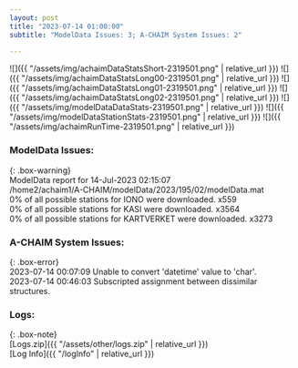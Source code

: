 ```yaml
---
layout: post
title: "2023-07-14 01:00:00"
subtitle: "ModelData Issues: 3; A-CHAIM System Issues: 2"

---
```


![]({{ "/assets/img/achaimDataStatsShort-2319501.png" | relative_url }})
![]({{ "/assets/img/achaimDataStatsLong00-2319501.png" | relative_url }})
![]({{ "/assets/img/achaimDataStatsLong01-2319501.png" | relative_url }})
![]({{ "/assets/img/achaimDataStatsLong02-2319501.png" | relative_url }})
![]({{ "/assets/img/modelDataDataStats-2319501.png" | relative_url }})
![]({{ "/assets/img/modelDataStationStats-2319501.png" | relative_url }})
![]({{ "/assets/img/achaimRunTime-2319501.png" | relative_url }})


### ModelData Issues:  
  
{: .box-warning}  
 ModelData report for 14-Jul-2023 02:15:07   
 /home2/achaim1/A-CHAIM/modelData/2023/195/02/modelData.mat   
 0% of all possible stations for IONO were downloaded. x559   
 0% of all possible stations for KASI were downloaded. x3564   
 0% of all possible stations for KARTVERKET were downloaded. x3273   
  
### A-CHAIM System Issues:  
  
{: .box-error}  
2023-07-14 00:07:09 Unable to convert 'datetime' value to 'char'.  
2023-07-14 00:46:03 Subscripted assignment between dissimilar structures.  

### Logs:  
  
{: .box-note}  
[Logs.zip]({{ "/assets/other/logs.zip" | relative_url }})  
[Log Info]({{ "/logInfo" | relative_url }})  

